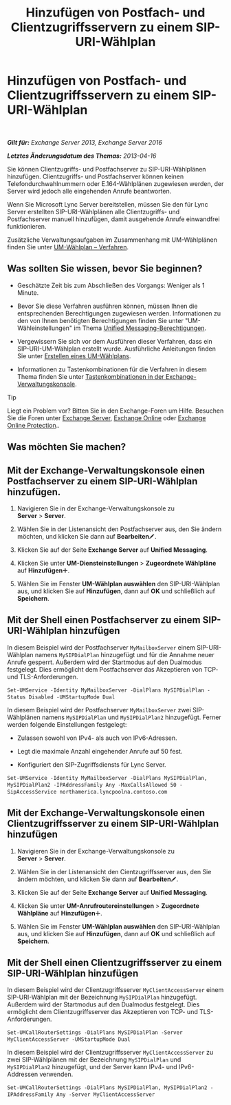 ﻿---
title: 'Hinzufügen von Postfach- und Clientzugriffsservern zu einem SIP-URI-Wählplan'
TOCTitle: Hinzufügen von Postfach- und Clientzugriffsservern zu einem SIP-URI-Wählplan
ms:assetid: 17fed308-ff0d-4e61-b9f9-e6680b6eccaa
ms:mtpsurl: https://technet.microsoft.com/de-de/library/Aa996399(v=EXCHG.150)
ms:contentKeyID: 52062835
ms.date: 04/24/2018
mtps_version: v=EXCHG.150
ms.translationtype: HT
---

# Hinzufügen von Postfach- und Clientzugriffsservern zu einem SIP-URI-Wählplan

 

_**Gilt für:** Exchange Server 2013, Exchange Server 2016_

_**Letztes Änderungsdatum des Themas:** 2013-04-16_

Sie können Clientzugriffs- und Postfachserver zu SIP-URI-Wählplänen hinzufügen. Clientzugriffs- und Postfachserver können keinen Telefondurchwahlnummern oder E.164-Wählplänen zugewiesen werden, der Server wird jedoch alle eingehenden Anrufe beantworten.

Wenn Sie Microsoft Lync Server bereitstellen, müssen Sie den für Lync Server erstellten SIP-URI-Wählplänen alle Clientzugriffs- und Postfachserver manuell hinzufügen, damit ausgehende Anrufe einwandfrei funktionieren.

Zusätzliche Verwaltungsaufgaben im Zusammenhang mit UM-Wählplänen finden Sie unter [UM-Wählplan – Verfahren](um-dial-plan-procedures-exchange-2013-help.md).

## Was sollten Sie wissen, bevor Sie beginnen?

  - Geschätzte Zeit bis zum Abschließen des Vorgangs: Weniger als 1 Minute.

  - Bevor Sie diese Verfahren ausführen können, müssen Ihnen die entsprechenden Berechtigungen zugewiesen werden. Informationen zu den von Ihnen benötigten Berechtigungen finden Sie unter "UM-Wähleinstellungen" im Thema [Unified Messaging-Berechtigungen](unified-messaging-permissions-exchange-2013-help.md).

  - Vergewissern Sie sich vor dem Ausführen dieser Verfahren, dass ein SIP-URI-UM-Wählplan erstellt wurde. Ausführliche Anleitungen finden Sie unter [Erstellen eines UM-Wählplans](https://review.docs.microsoft.com/de-de/exchange/voice-mail-unified-messaging/connect-voice-mail-system/create-um-dial-plan).

  - Informationen zu Tastenkombinationen für die Verfahren in diesem Thema finden Sie unter [Tastenkombinationen in der Exchange-Verwaltungskonsole](keyboard-shortcuts-in-the-exchange-admin-center-exchange-online-protection-help.md).


> [!TIP]
> Liegt ein Problem vor? Bitten Sie in den Exchange-Foren um Hilfe. Besuchen Sie die Foren unter <A href="https://go.microsoft.com/fwlink/p/?linkid=60612">Exchange Server</A>, <A href="https://go.microsoft.com/fwlink/p/?linkid=267542">Exchange Online</A> oder <A href="https://go.microsoft.com/fwlink/p/?linkid=285351">Exchange Online Protection</A>..



## Was möchten Sie machen?

## Mit der Exchange-Verwaltungskonsole einen Postfachserver zu einem SIP-URI-Wählplan hinzufügen.

1.  Navigieren Sie in der Exchange-Verwaltungskonsole zu **Server** \> **Server**.

2.  Wählen Sie in der Listenansicht den Postfachserver aus, den Sie ändern möchten, und klicken Sie dann auf **Bearbeiten**![Bearbeitungssymbol](images/Bb124582.6f53ccb2-1f13-4c02-bea0-30690e6ea71d(EXCHG.150).gif "Bearbeitungssymbol").

3.  Klicken Sie auf der Seite **Exchange Server** auf **Unified Messaging**.

4.  Klicken Sie unter **UM-Diensteinstellungen** \> **Zugeordnete Wählpläne** auf **Hinzufügen**![Hinzufügen (Symbol)](images/JJ218640.c1e75329-d6d7-4073-a27d-498590bbb558(EXCHG.150).gif "Hinzufügen (Symbol)").

5.  Wählen Sie im Fenster **UM-Wählplan auswählen** den SIP-URI-Wählplan aus, und klicken Sie auf **Hinzufügen**, dann auf **OK** und schließlich auf **Speichern**.

## Mit der Shell einen Postfachserver zu einem SIP-URI-Wählplan hinzufügen

In diesem Beispiel wird der Postfachserver `MyMailboxServer` einem SIP-URI-Wählplan namens `MySIPDialPlan` hinzugefügt und für die Annahme neuer Anrufe gesperrt. Außerdem wird der Startmodus auf den Dualmodus festgelegt. Dies ermöglicht dem Postfachserver das Akzeptieren von TCP- und TLS-Anforderungen.

    Set-UMService -Identity MyMailboxServer -DialPlans MySIPDialPlan -Status Disabled -UMStartupMode Dual

In diesem Beispiel wird der Postfachserver `MyMailboxServer` zwei SIP-Wählplänen namens `MySIPDialPlan` und `MySIPDialPlan2` hinzugefügt. Ferner werden folgende Einstellungen festgelegt:

  - Zulassen sowohl von IPv4- als auch von IPv6-Adressen.

  - Legt die maximale Anzahl eingehender Anrufe auf 50 fest.

  - Konfiguriert den SIP-Zugriffsdiensts für Lync Server.

<!-- end list -->

    Set-UMService -Identity MyMailboxServer -DialPlans MySIPDialPlan, MySIPDialPlan2 -IPAddressFamily Any -MaxCallsAllowed 50 -SipAccessService northamerica.lyncpoolna.contoso.com

## Mit der Exchange-Verwaltungskonsole einen Clientzugriffsserver zu einem SIP-URI-Wählplan hinzufügen

1.  Navigieren Sie in der Exchange-Verwaltungskonsole zu **Server** \> **Server**.

2.  Wählen Sie in der Listenansicht den Cientzugriffsserver aus, den Sie ändern möchten, und klicken Sie dann auf **Bearbeiten**![Bearbeitungssymbol](images/Bb124582.6f53ccb2-1f13-4c02-bea0-30690e6ea71d(EXCHG.150).gif "Bearbeitungssymbol").

3.  Klicken Sie auf der Seite **Exchange Server** auf **Unified Messaging**.

4.  Klicken Sie unter **UM-Anrufroutereinstellungen** \> **Zugeordnete Wählpläne** auf **Hinzufügen**![Hinzufügen (Symbol)](images/JJ218640.c1e75329-d6d7-4073-a27d-498590bbb558(EXCHG.150).gif "Hinzufügen (Symbol)").

5.  Wählen Sie im Fenster **UM-Wählplan auswählen** den SIP-URI-Wählplan aus, und klicken Sie auf **Hinzufügen**, dann auf **OK** und schließlich auf **Speichern**.

## Mit der Shell einen Clientzugriffsserver zu einem SIP-URI-Wählplan hinzufügen

In diesem Beispiel wird der Clientzugriffsserver `MyClientAccessServer` einem SIP-URI-Wählplan mit der Bezeichnung `MySIPDialPlan` hinzugefügt. Außerdem wird der Startmodus auf den Dualmodus festgelegt. Dies ermöglicht dem Clientzugriffsserver das Akzeptieren von TCP- und TLS-Anforderungen.

    Set-UMCallRouterSettings -DialPlans MySIPDialPlan -Server MyClientAccessServer -UMStartupMode Dual

In diesem Beispiel wird der Clientzugriffsserver `MyClientAccessServer` zu zwei SIP-Wählplänen mit der Bezeichnung `MySIPDialPlan` und `MySIPDialPlan2` hinzugefügt, und der Server kann IPv4- und IPv6-Addressen verwenden.

    Set-UMCallRouterSettings -DialPlans MySIPDialPlan, MySIPDialPlan2 -IPAddressFamily Any -Server MyClientAccessServer

